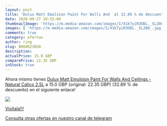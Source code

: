 ```yaml
---
layout: post
title: 'Dulux Matt Emulsion Paint For Walls And  al 32.89 % de descuento'
date: 2020-09-27 19:55:00
thumbnailImage: 'https://m.media-amazon.com/images/I/41k7yiR3ODL._SL200_.jpg'
images: [ 'https://m.media-amazon.com/images/I/41k7yiR3ODL._SL200_.jpg' ]
comments: true
category: ofertas
author: ring
slug: B004R238G0
description:
actualPrice: 15.0 GBP
comparePrice: 22.35 GBP
inStock: true
---
```


Ahora mismo tienes [Dulux Matt Emulsion Paint For Walls And Ceilings - Natural Calico 2.5L](https://www.amazon.com/dp/B004R238G0/?tag=redken08-20) a 15.0 GBP (original: 22.35 GBP) (32.89 %  de descuento) en el siguiente enlace!

[![](https://m.media-amazon.com/images/I/41k7yiR3ODL._SL200_.jpg)](https://www.amazon.com/dp/B004R238G0/?tag=redken08-20)

[Visítala!!!](https://www.amazon.com/dp/B004R238G0/?tag=redken08-20)

[Consulta otras ofertas en nuestro canal de telegram](https://t.me/s/ofertas25)
